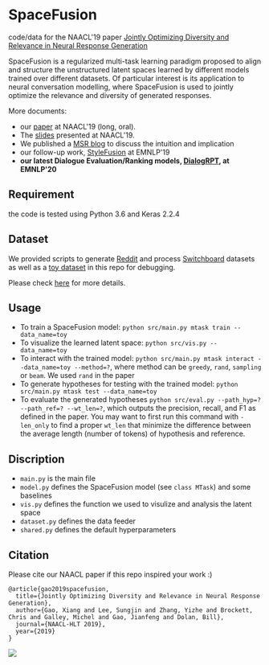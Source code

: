 # SpaceFusion
code/data for the NAACL'19 paper [Jointly Optimizing Diversity and Relevance in Neural Response Generation](https://arxiv.org/abs/1902.11205)

SpaceFusion is a regularized multi-task learning paradigm proposed to align and structure the unstructured latent spaces learned by different models trained over different datasets. Of particular interest is its application to neural conversation modelling, where SpaceFusion is used to jointly optimize the relevance and diversity of generated responses.

More documents:
* our [paper](https://arxiv.org/abs/1902.11205) at NAACL'19 (long, oral). 
* The [slides](https://github.com/golsun/SpaceFusion/blob/master/slides.pdf) presented at NAACL'19.
* We published a [MSR blog](https://www.microsoft.com/en-us/research/blog/spacefusion-structuring-the-unstructured-latent-space-for-conversational-ai/) to discuss the intuition and implication
* our follow-up work, [StyleFusion](https://github.com/golsun/StyleFusion) at EMNLP'19
* **our latest Dialogue Evaluation/Ranking models, [DialogRPT](https://github.com/golsun/DialogRPT), at EMNLP'20**

## Requirement
the code is tested using Python 3.6 and Keras 2.2.4

## Dataset
We provided scripts to generate [Reddit](https://github.com/golsun/SpaceFusion/blob/master/data/reddit.py) and process [Switchboard](https://github.com/golsun/SpaceFusion/blob/master/data/switchboard.py) datasets as well as a [toy dataset](https://github.com/golsun/SpaceFusion/blob/master/data/toy) in this repo for debugging.

Please check [here](https://github.com/golsun/SpaceFusion/blob/master/data/README.md) for more details.

## Usage
* To train a SpaceFusion model: `python src/main.py mtask train --data_name=toy`
* To visualize the learned latent space: `python src/vis.py --data_name=toy`
* To interact with the trained model: `python src/main.py mtask interact --data_name=toy --method=?`, where method can be `greedy`, `rand`, `sampling` or `beam`. We used `rand` in the paper
* To generate hypotheses for testing with the trained model: `python src/main.py mtask test --data_name=toy`
* To evaluate the generated hypotheses `python src/eval.py --path_hyp=? --path_ref=? --wt_len=?`, which outputs the precision, recall, and F1 as defined in the paper. You may want to first run this command with `-len_only` to find a proper `wt_len` that minimize the difference between the average length (number of tokens) of hypothesis and reference.

## Discription
* `main.py` is the main file
* `model.py` defines the SpaceFusion model (see `class MTask`) and some baselines
* `vis.py` defines the function we used to visulize and analysis the latent space
* `dataset.py` defines the data feeder
* `shared.py` defines the default hyperparameters

## Citation
Please cite our NAACL paper if this repo inspired your work :)
```
@article{gao2019spacefusion,
  title={Jointly Optimizing Diversity and Relevance in Neural Response Generation},
  author={Gao, Xiang and Lee, Sungjin and Zhang, Yizhe and Brockett, Chris and Galley, Michel and Gao, Jianfeng and Dolan, Bill},
  journal={NAACL-HLT 2019},
  year={2019}
}
```

![](https://github.com/golsun/SpaceFusion/blob/master/fig/intro_fig.PNG)


